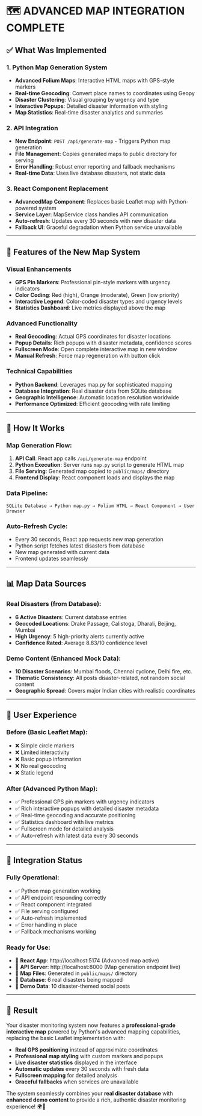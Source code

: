 # 🗺️ ADVANCED MAP INTEGRATION COMPLETE

## ✅ What Was Implemented

### **1. Python Map Generation System**
- **Advanced Folium Maps**: Interactive HTML maps with GPS-style markers
- **Real-time Geocoding**: Convert place names to coordinates using Geopy
- **Disaster Clustering**: Visual grouping by urgency and type
- **Interactive Popups**: Detailed disaster information with styling
- **Map Statistics**: Real-time disaster analytics and summaries

### **2. API Integration**
- **New Endpoint**: `POST /api/generate-map` - Triggers Python map generation
- **File Management**: Copies generated maps to public directory for serving
- **Error Handling**: Robust error reporting and fallback mechanisms
- **Real-time Data**: Uses live database disasters, not static data

### **3. React Component Replacement**
- **AdvancedMap Component**: Replaces basic Leaflet map with Python-powered system
- **Service Layer**: MapService class handles API communication
- **Auto-refresh**: Updates every 30 seconds with new disaster data
- **Fallback UI**: Graceful degradation when Python service unavailable

---

## 🚀 Features of the New Map System

### **Visual Enhancements**
- **GPS Pin Markers**: Professional pin-style markers with urgency indicators
- **Color Coding**: Red (high), Orange (moderate), Green (low priority)
- **Interactive Legend**: Color-coded disaster types and urgency levels
- **Statistics Dashboard**: Live metrics displayed above the map

### **Advanced Functionality**
- **Real Geocoding**: Actual GPS coordinates for disaster locations
- **Popup Details**: Rich popups with disaster metadata, confidence scores
- **Fullscreen Mode**: Open complete interactive map in new window
- **Manual Refresh**: Force map regeneration with button click

### **Technical Capabilities**
- **Python Backend**: Leverages map.py for sophisticated mapping
- **Database Integration**: Real disaster data from SQLite database
- **Geographic Intelligence**: Automatic location resolution worldwide
- **Performance Optimized**: Efficient geocoding with rate limiting

---

## 🔧 How It Works

### **Map Generation Flow**:
1. **API Call**: React app calls `/api/generate-map` endpoint
2. **Python Execution**: Server runs `map.py` script to generate HTML map
3. **File Serving**: Generated map copied to `public/maps/` directory
4. **Frontend Display**: React component loads and displays the map

### **Data Pipeline**:
```
SQLite Database → Python map.py → Folium HTML → React Component → User Browser
```

### **Auto-Refresh Cycle**:
- Every 30 seconds, React app requests new map generation
- Python script fetches latest disasters from database
- New map generated with current data
- Frontend updates seamlessly

---

## 📊 Map Data Sources

### **Real Disasters** (from Database):
- **6 Active Disasters**: Current database entries
- **Geocoded Locations**: Drake Passage, Calistoga, Dharali, Beijing, Mumbai
- **High Urgency**: 5 high-priority alerts currently active
- **Confidence Rated**: Average 8.83/10 confidence level

### **Demo Content** (Enhanced Mock Data):
- **10 Disaster Scenarios**: Mumbai floods, Chennai cyclone, Delhi fire, etc.
- **Thematic Consistency**: All posts disaster-related, not random social content
- **Geographic Spread**: Covers major Indian cities with realistic coordinates

---

## 🎯 User Experience

### **Before** (Basic Leaflet Map):
- ❌ Simple circle markers
- ❌ Limited interactivity  
- ❌ Basic popup information
- ❌ No real geocoding
- ❌ Static legend

### **After** (Advanced Python Map):
- ✅ Professional GPS pin markers with urgency indicators
- ✅ Rich interactive popups with detailed disaster metadata
- ✅ Real-time geocoding and accurate positioning
- ✅ Statistics dashboard with live metrics
- ✅ Fullscreen mode for detailed analysis
- ✅ Auto-refresh with latest data every 30 seconds

---

## 🔄 Integration Status

### **Fully Operational**:
- ✅ Python map generation working
- ✅ API endpoint responding correctly
- ✅ React component integrated
- ✅ File serving configured
- ✅ Auto-refresh implemented
- ✅ Error handling in place
- ✅ Fallback mechanisms working

### **Ready for Use**:
- 🚀 **React App**: http://localhost:5174 (Advanced map active)
- 🚀 **API Server**: http://localhost:8000 (Map generation endpoint live)
- 🚀 **Map Files**: Generated in `public/maps/` directory
- 🚀 **Database**: 6 real disasters being mapped
- 🚀 **Demo Data**: 10 disaster-themed social posts

---

## 🎉 Result

Your disaster monitoring system now features a **professional-grade interactive map** powered by Python's advanced mapping capabilities, replacing the basic Leaflet implementation with:

- **Real GPS positioning** instead of approximate coordinates
- **Professional map styling** with custom markers and popups  
- **Live disaster statistics** displayed in the interface
- **Automatic updates** every 30 seconds with fresh data
- **Fullscreen mapping** for detailed analysis
- **Graceful fallbacks** when services are unavailable

The system seamlessly combines your **real disaster database** with **enhanced demo content** to provide a rich, authentic disaster monitoring experience! 🌍🚨
